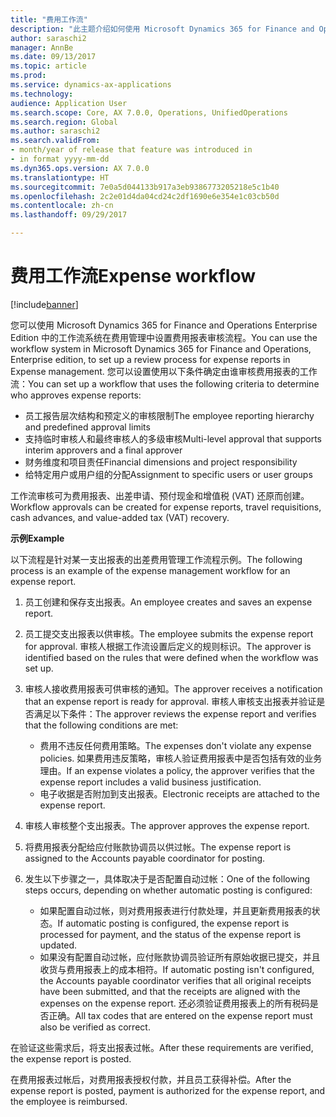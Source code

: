 ```yaml
---
title: "费用工作流"
description: "此主题介绍如何使用 Microsoft Dynamics 365 for Finance and Operations Enterprise Edition 中的工作流系统在费用管理中设置费用报表审核流程。"
author: saraschi2
manager: AnnBe
ms.date: 09/13/2017
ms.topic: article
ms.prod: 
ms.service: dynamics-ax-applications
ms.technology: 
audience: Application User
ms.search.scope: Core, AX 7.0.0, Operations, UnifiedOperations
ms.search.region: Global
ms.author: saraschi2
ms.search.validFrom:
- month/year of release that feature was introduced in
- in format yyyy-mm-dd
ms.dyn365.ops.version: AX 7.0.0
ms.translationtype: HT
ms.sourcegitcommit: 7e0a5d044133b917a3eb9386773205218e5c1b40
ms.openlocfilehash: 2c2e01d4da04cd24c2df1690e6e354e1c03cb50d
ms.contentlocale: zh-cn
ms.lasthandoff: 09/29/2017

---
```


# <a name="expense-workflow"></a><span data-ttu-id="1ca79-103">费用工作流</span><span class="sxs-lookup"><span data-stu-id="1ca79-103">Expense workflow</span></span>

[!include[banner](../includes/banner.md)]

<span data-ttu-id="1ca79-104">您可以使用 Microsoft Dynamics 365 for Finance and Operations Enterprise Edition 中的工作流系统在费用管理中设置费用报表审核流程。</span><span class="sxs-lookup"><span data-stu-id="1ca79-104">You can use the workflow system in Microsoft Dynamics 365 for Finance and Operations, Enterprise edition, to set up a review process for expense reports in Expense management.</span></span> <span data-ttu-id="1ca79-105">您可以设置使用以下条件确定由谁审核费用报表的工作流：</span><span class="sxs-lookup"><span data-stu-id="1ca79-105">You can set up a workflow that uses the following criteria to determine who approves expense reports:</span></span>

- <span data-ttu-id="1ca79-106">员工报告层次结构和预定义的审核限制</span><span class="sxs-lookup"><span data-stu-id="1ca79-106">The employee reporting hierarchy and predefined approval limits</span></span>
- <span data-ttu-id="1ca79-107">支持临时审核人和最终审核人的多级审核</span><span class="sxs-lookup"><span data-stu-id="1ca79-107">Multi-level approval that supports interim approvers and a final approver</span></span>
- <span data-ttu-id="1ca79-108">财务维度和项目责任</span><span class="sxs-lookup"><span data-stu-id="1ca79-108">Financial dimensions and project responsibility</span></span>
- <span data-ttu-id="1ca79-109">给特定用户或用户组的分配</span><span class="sxs-lookup"><span data-stu-id="1ca79-109">Assignment to specific users or user groups</span></span>

<span data-ttu-id="1ca79-110">工作流审核可为费用报表、出差申请、预付现金和增值税 (VAT) 还原而创建。</span><span class="sxs-lookup"><span data-stu-id="1ca79-110">Workflow approvals can be created for expense reports, travel requisitions, cash advances, and value-added tax (VAT) recovery.</span></span>

<span data-ttu-id="1ca79-111">**示例**</span><span class="sxs-lookup"><span data-stu-id="1ca79-111">**Example**</span></span>

<span data-ttu-id="1ca79-112">以下流程是针对某一支出报表的出差费用管理工作流程示例。</span><span class="sxs-lookup"><span data-stu-id="1ca79-112">The following process is an example of the expense management workflow for an expense report.</span></span>

1. <span data-ttu-id="1ca79-113">员工创建和保存支出报表。</span><span class="sxs-lookup"><span data-stu-id="1ca79-113">An employee creates and saves an expense report.</span></span>
2. <span data-ttu-id="1ca79-114">员工提交支出报表以供审核。</span><span class="sxs-lookup"><span data-stu-id="1ca79-114">The employee submits the expense report for approval.</span></span> <span data-ttu-id="1ca79-115">审核人根据工作流设置后定义的规则标识。</span><span class="sxs-lookup"><span data-stu-id="1ca79-115">The approver is identified based on the rules that were defined when the workflow was set up.</span></span>
3. <span data-ttu-id="1ca79-116">审核人接收费用报表可供审核的通知。</span><span class="sxs-lookup"><span data-stu-id="1ca79-116">The approver receives a notification that an expense report is ready for approval.</span></span> <span data-ttu-id="1ca79-117">审核人审核支出报表并验证是否满足以下条件：</span><span class="sxs-lookup"><span data-stu-id="1ca79-117">The approver reviews the expense report and verifies that the following conditions are met:</span></span>

    - <span data-ttu-id="1ca79-118">费用不违反任何费用策略。</span><span class="sxs-lookup"><span data-stu-id="1ca79-118">The expenses don't violate any expense policies.</span></span> <span data-ttu-id="1ca79-119">如果费用违反策略，审核人验证费用报表中是否包括有效的业务理由。</span><span class="sxs-lookup"><span data-stu-id="1ca79-119">If an expense violates a policy, the approver verifies that the expense report includes a valid business justification.</span></span>
    - <span data-ttu-id="1ca79-120">电子收据是否附加到支出报表。</span><span class="sxs-lookup"><span data-stu-id="1ca79-120">Electronic receipts are attached to the expense report.</span></span>

4. <span data-ttu-id="1ca79-121">审核人审核整个支出报表。</span><span class="sxs-lookup"><span data-stu-id="1ca79-121">The approver approves the expense report.</span></span>
5. <span data-ttu-id="1ca79-122">将费用报表分配给应付账款协调员以供过帐。</span><span class="sxs-lookup"><span data-stu-id="1ca79-122">The expense report is assigned to the Accounts payable coordinator for posting.</span></span>
6. <span data-ttu-id="1ca79-123">发生以下步骤之一，具体取决于是否配置自动过帐：</span><span class="sxs-lookup"><span data-stu-id="1ca79-123">One of the following steps occurs, depending on whether automatic posting is configured:</span></span>

    - <span data-ttu-id="1ca79-124">如果配置自动过帐，则对费用报表进行付款处理，并且更新费用报表的状态。</span><span class="sxs-lookup"><span data-stu-id="1ca79-124">If automatic posting is configured, the expense report is processed for payment, and the status of the expense report is updated.</span></span>
    - <span data-ttu-id="1ca79-125">如果没有配置自动过帐，应付账款协调员验证所有原始收据已提交，并且收货与费用报表上的成本相符。</span><span class="sxs-lookup"><span data-stu-id="1ca79-125">If automatic posting isn't configured, the Accounts payable coordinator verifies that all original receipts have been submitted, and that the receipts are aligned with the expenses on the expense report.</span></span> <span data-ttu-id="1ca79-126">还必须验证费用报表上的所有税码是否正确。</span><span class="sxs-lookup"><span data-stu-id="1ca79-126">All tax codes that are entered on the expense report must also be verified as correct.</span></span>

<span data-ttu-id="1ca79-127">在验证这些需求后，将支出报表过帐。</span><span class="sxs-lookup"><span data-stu-id="1ca79-127">After these requirements are verified, the expense report is posted.</span></span>

<span data-ttu-id="1ca79-128">在费用报表过帐后，对费用报表授权付款，并且员工获得补偿。</span><span class="sxs-lookup"><span data-stu-id="1ca79-128">After the expense report is posted, payment is authorized for the expense report, and the employee is reimbursed.</span></span>

